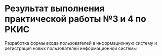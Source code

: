 # Результат выполнения практической работы №3 и 4 по РКИС

Разработка формы входа пользователей в информационную систему и регистрация новых пользователей информационной системы
